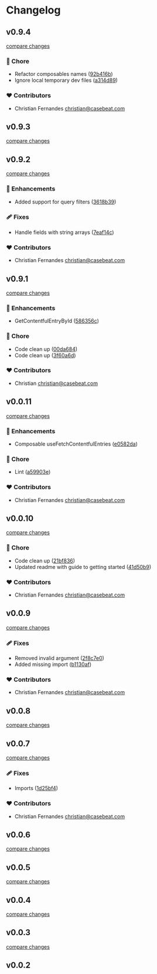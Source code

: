 # Changelog


## v0.9.4

[compare changes](https://github.com/casebeat/nuxt-contentful-pages/compare/v0.9.3...v0.9.4)

### 🏡 Chore

- Refactor composables names ([92b416b](https://github.com/casebeat/nuxt-contentful-pages/commit/92b416b))
- Ignore local temporary dev files ([a314d89](https://github.com/casebeat/nuxt-contentful-pages/commit/a314d89))

### ❤️ Contributors

- Christian Fernandes <christian@casebeat.com>

## v0.9.3

[compare changes](https://github.com/casebeat/nuxt-contentful-pages/compare/v0.9.2...v0.9.3)

## v0.9.2

[compare changes](https://github.com/casebeat/nuxt-contentful-pages/compare/v0.9.1...v0.9.2)

### 🚀 Enhancements

- Added support for query filters ([3618b39](https://github.com/casebeat/nuxt-contentful-pages/commit/3618b39))

### 🩹 Fixes

- Handle fields with string arrays ([7eaf14c](https://github.com/casebeat/nuxt-contentful-pages/commit/7eaf14c))

### ❤️ Contributors

- Christian Fernandes <christian@casebeat.com>

## v0.9.1

[compare changes](https://github.com/casebeat/nuxt-contentful-pages/compare/v0.0.11...v0.9.1)

### 🚀 Enhancements

- GetContentfulEntryById ([586356c](https://github.com/casebeat/nuxt-contentful-pages/commit/586356c))

### 🏡 Chore

- Code clean up ([00da684](https://github.com/casebeat/nuxt-contentful-pages/commit/00da684))
- Code clean up ([3f60a6d](https://github.com/casebeat/nuxt-contentful-pages/commit/3f60a6d))

### ❤️ Contributors

- Christian <christian@casebeat.com>

## v0.0.11

[compare changes](https://github.com/casebeat/nuxt-contentful-pages/compare/v0.0.10...v0.0.11)

### 🚀 Enhancements

- Composable useFetchContentfulEntries ([e0582da](https://github.com/casebeat/nuxt-contentful-pages/commit/e0582da))

### 🏡 Chore

- Lint ([a59903e](https://github.com/casebeat/nuxt-contentful-pages/commit/a59903e))

### ❤️ Contributors

- Christian Fernandes <christian@casebeat.com>

## v0.0.10

[compare changes](https://github.com/casebeat/nuxt-contentful-pages/compare/v0.0.9...v0.0.10)

### 🏡 Chore

- Code clean up ([21bf836](https://github.com/casebeat/nuxt-contentful-pages/commit/21bf836))
- Updated readme with guide to getting started ([41d50b9](https://github.com/casebeat/nuxt-contentful-pages/commit/41d50b9))

### ❤️ Contributors

- Christian Fernandes <christian@casebeat.com>

## v0.0.9

[compare changes](https://github.com/casebeat/nuxt-contentful-pages/compare/v0.0.8...v0.0.9)

### 🩹 Fixes

- Removed invalid argument ([2f8c7e0](https://github.com/casebeat/nuxt-contentful-pages/commit/2f8c7e0))
- Added missing import ([b1130af](https://github.com/casebeat/nuxt-contentful-pages/commit/b1130af))

### ❤️ Contributors

- Christian Fernandes <christian@casebeat.com>

## v0.0.8

[compare changes](https://github.com/casebeat/nuxt-contentful-pages/compare/v0.0.7...v0.0.8)

## v0.0.7

[compare changes](https://github.com/casebeat/nuxt-contentful-pages/compare/v0.0.6...v0.0.7)

### 🩹 Fixes

- Imports ([1d25bf4](https://github.com/casebeat/nuxt-contentful-pages/commit/1d25bf4))

### ❤️ Contributors

- Christian Fernandes <christian@casebeat.com>

## v0.0.6

[compare changes](https://github.com/casebeat/nuxt-contentful-pages/compare/v0.0.5...v0.0.6)

## v0.0.5

[compare changes](https://github.com/casebeat/nuxt-contentful-pages/compare/v0.0.4...v0.0.5)

## v0.0.4

[compare changes](https://github.com/casebeat/nuxt-contentful-pages/compare/v0.0.3...v0.0.4)

## v0.0.3

[compare changes](https://github.com/casebeat/nuxt-contentful-pages/compare/v0.0.2...v0.0.3)

## v0.0.2

